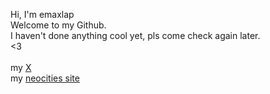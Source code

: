 Hi, I'm emaxlap\
Welcome to my Github.\
I haven't done anything cool yet, pls come check again later.\
<3\
\
my [X](https://x.com/emaxlap)\
my [neocities site](https://emaxlap.neocities.org/)
